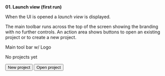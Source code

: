 <div>
  <strong>01. Launch view (first run)</strong>
</div>

When the UI is opened a *launch view* is displayed.

The main toolbar runs across the top of the screen showing the branding with no further controls. An action area shows buttons to open an existing project or to create a new project.

<div class="wireframe flex padded sml rhythm">
  <span>Main tool bar w/ Logo</span>
</div>

<div class="wireframe flex column padded center">

  <p>No projects yet</p>

  <div class="flex spacer-x center">
    <button>New project</button>
    <button>Open project</button>
  </div>
</div>
